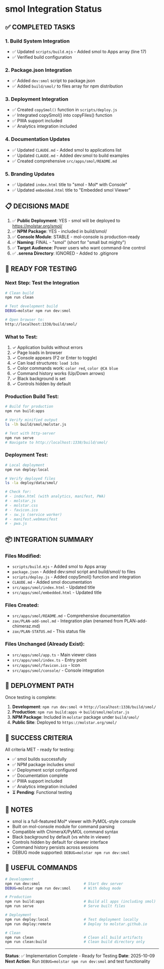 # smol Integration Status

## ✅ COMPLETED TASKS

### 1. Build System Integration
- ✅ Updated `scripts/build.mjs` - Added smol to Apps array (line 17)
- ✅ Verified build configuration

### 2. Package.json Integration
- ✅ Added `dev:smol` script to package.json
- ✅ Added `build/smol/` to files array for npm distribution

### 3. Deployment Integration
- ✅ Created `copySmol()` function in `scripts/deploy.js`
- ✅ Integrated copySmol() into copyFiles() function
- ✅ PWA support included
- ✅ Analytics integration included

### 4. Documentation Updates
- ✅ Updated `CLAUDE.md` - Added smol to applications list
- ✅ Updated `CLAUDE.md` - Added dev:smol to build examples
- ✅ Created comprehensive `src/apps/smol/README.md`

### 5. Branding Updates
- ✅ Updated `index.html` title to "smol - Mol* with Console"
- ✅ Updated `embedded.html` title to "Embedded smol Viewer"

## 📋 DECISIONS MADE

1. ✅ **Public Deployment**: YES - smol will be deployed to https://molstar.org/smol/
2. ✅ **NPM Package**: YES - included in build/smol/
3. ✅ **Console Module**: STABLE - mol-console is production-ready
4. ✅ **Naming**: FINAL - "smol" (short for "small but mighty")
5. ✅ **Target Audience**: Power users who want command-line control
6. ✅ **.serena Directory**: IGNORED - Added to .gitignore

## 🔄 READY FOR TESTING

### Next Step: Test the Integration

```bash
# Clean build
npm run clean

# Test development build
DEBUG=molstar npm run dev:smol

# Open browser to:
http://localhost:1338/build/smol/
```

### What to Test:
1. ✓ Application builds without errors
2. ✓ Page loads in browser
3. ✓ Console appears (F2 or Enter to toggle)
4. ✓ Can load structures: `load 1cbs`
5. ✓ Color commands work: `color red`, `color @CA blue`
6. ✓ Command history works (Up/Down arrows)
7. ✓ Black background is set
8. ✓ Controls hidden by default

### Production Build Test:
```bash
# Build for production
npm run build:apps

# Verify minified output
ls -lh build/smol/molstar.js

# Test with http-server
npm run serve
# Navigate to http://localhost:1338/build/smol/
```

### Deployment Test:
```bash
# Local deployment
npm run deploy:local

# Verify deployed files
ls -la deploy/data/smol/

# Check for:
# - index.html (with analytics, manifest, PWA)
# - molstar.js
# - molstar.css
# - favicon.ico
# - sw.js (service worker)
# - manifest.webmanifest
# - pwa.js
```

## 📦 INTEGRATION SUMMARY

### Files Modified:
- `scripts/build.mjs` - Added smol to Apps array
- `package.json` - Added dev:smol script and build/smol/ to files
- `scripts/deploy.js` - Added copySmol() function and integration
- `CLAUDE.md` - Added smol documentation
- `src/apps/smol/index.html` - Updated title
- `src/apps/smol/embedded.html` - Updated title

### Files Created:
- `src/apps/smol/README.md` - Comprehensive documentation
- `zax/PLAN-add-smol.md` - Integration plan (renamed from PLAN-add-chimeraz.md)
- `zax/PLAN-STATUS.md` - This status file

### Files Unchanged (Already Exist):
- `src/apps/smol/app.ts` - Main viewer class
- `src/apps/smol/index.ts` - Entry point
- `src/apps/smol/favicon.ico` - Icon
- `src/apps/smol/console/` - Console integration

## 🚀 DEPLOYMENT PATH

Once testing is complete:

1. **Development**: `npm run dev:smol` → `http://localhost:1338/build/smol/`
2. **Production**: `npm run build:apps` → `build/smol/molstar.js`
3. **NPM Package**: Included in `molstar` package under `build/smol/`
4. **Public Site**: Deployed to `https://molstar.org/smol/`

## 🎯 SUCCESS CRITERIA

All criteria MET - ready for testing:

- ✅ smol builds successfully
- ✅ NPM package includes smol
- ✅ Deployment script configured
- ✅ Documentation complete
- ✅ PWA support included
- ✅ Analytics integration included
- ⏳ **Pending**: Functional testing

## 📝 NOTES

- smol is a full-featured Mol* viewer with PyMOL-style console
- Built on mol-console module for command parsing
- Compatible with ChimeraX/PyMOL command syntax
- Black background by default (vs white in viewer)
- Controls hidden by default for cleaner interface
- Command history persists across sessions
- DEBUG mode supported: `DEBUG=molstar npm run dev:smol`

## 🔗 USEFUL COMMANDS

```bash
# Development
npm run dev:smol                    # Start dev server
DEBUG=molstar npm run dev:smol      # With debug mode

# Production
npm run build:apps                  # Build all apps (including smol)
npm run serve                       # Serve built files

# Deployment
npm run deploy:local                # Test deployment locally
npm run deploy:remote               # Deploy to molstar.github.io

# Clean
npm run clean                       # Clean all build artifacts
npm run clean:build                 # Clean build directory only
```

---

**Status**: ✅ Implementation Complete - Ready for Testing
**Date**: 2025-10-09
**Next Action**: Run `DEBUG=molstar npm run dev:smol` and test functionality
